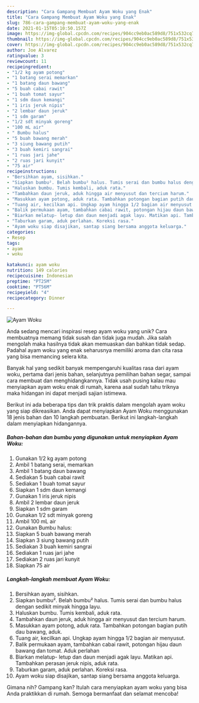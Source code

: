 ```yaml
---
description: "Cara Gampang Membuat Ayam Woku yang Enak"
title: "Cara Gampang Membuat Ayam Woku yang Enak"
slug: 786-cara-gampang-membuat-ayam-woku-yang-enak
date: 2021-01-15T05:10:50.157Z
image: https://img-global.cpcdn.com/recipes/904cc9eb0ac589d8/751x532cq70/ayam-woku-foto-resep-utama.jpg
thumbnail: https://img-global.cpcdn.com/recipes/904cc9eb0ac589d8/751x532cq70/ayam-woku-foto-resep-utama.jpg
cover: https://img-global.cpcdn.com/recipes/904cc9eb0ac589d8/751x532cq70/ayam-woku-foto-resep-utama.jpg
author: Joe Alvarez
ratingvalue: 3
reviewcount: 11
recipeingredient:
- "1/2 kg ayam potong"
- "1 batang serai memarkan"
- "1 batang daun bawang"
- "5 buah cabai rawit"
- "1 buah tomat sayur"
- "1 sdm daun kemangi"
- "1 iris jeruk nipis"
- "2 lembar daun jeruk"
- "1 sdm garam"
- "1/2 sdt minyak goreng"
- "100 mL air"
- " Bumbu halus"
- "5 buah bawang merah"
- "3 siung bawang putih"
- "3 buah kemiri sangrai"
- "1 ruas jari jahe"
- "2 ruas jari kunyit"
- "75 air"
recipeinstructions:
- "Bersihkan ayam, sisihkan."
- "Siapkan bumbu². Belah bumbu² halus. Tumis serai dan bumbu halus dengan sedikit minyak hingga layu."
- "Haluskan bumbu. Tumis kembali, aduk rata."
- "Tambahkan daun jeruk, aduk hingga air menyusut dan tercium harum."
- "Masukkan ayam potong, aduk rata. Tambahkan potongan bagian putih dau bawang, aduk."
- "Tuang air, kecilkan api. Ungkap ayam hingga 1/2 bagian air menyusut."
- "Balik permukaan ayam, tambahkan cabai rawit, potongan hijau daun bawang dan tomat. Aduk perlahan"
- "Biarkan melatup- letup dan daun menjadi agak layu. Matikan api. Tambahkan perasan jeruk nipis, aduk rata."
- "Taburkan garam, aduk perlahan. Koreksi rasa."
- "Ayam woku siap disajikan, santap siang bersama anggota keluarga."
categories:
- Resep
tags:
- ayam
- woku

katakunci: ayam woku 
nutrition: 149 calories
recipecuisine: Indonesian
preptime: "PT25M"
cooktime: "PT56M"
recipeyield: "4"
recipecategory: Dinner

---
```



![Ayam Woku](https://img-global.cpcdn.com/recipes/904cc9eb0ac589d8/751x532cq70/ayam-woku-foto-resep-utama.jpg)

Anda sedang mencari inspirasi resep ayam woku yang unik? Cara membuatnya memang tidak susah dan tidak juga mudah. Jika salah mengolah maka hasilnya tidak akan memuaskan dan bahkan tidak sedap. Padahal ayam woku yang enak seharusnya memiliki aroma dan cita rasa yang bisa memancing selera kita.

Banyak hal yang sedikit banyak mempengaruhi kualitas rasa dari ayam woku, pertama dari jenis bahan, selanjutnya pemilihan bahan segar, sampai cara membuat dan menghidangkannya. Tidak usah pusing kalau mau menyiapkan ayam woku enak di rumah, karena asal sudah tahu triknya maka hidangan ini dapat menjadi sajian istimewa.




Berikut ini ada beberapa tips dan trik praktis dalam mengolah ayam woku yang siap dikreasikan. Anda dapat menyiapkan Ayam Woku menggunakan 18 jenis bahan dan 10 langkah pembuatan. Berikut ini langkah-langkah dalam menyiapkan hidangannya.

<!--inarticleads1-->

##### Bahan-bahan dan bumbu yang digunakan untuk menyiapkan Ayam Woku:

1. Gunakan 1/2 kg ayam potong
1. Ambil 1 batang serai, memarkan
1. Ambil 1 batang daun bawang
1. Sediakan 5 buah cabai rawit
1. Sediakan 1 buah tomat sayur
1. Siapkan 1 sdm daun kemangi
1. Gunakan 1 iris jeruk nipis
1. Ambil 2 lembar daun jeruk
1. Siapkan 1 sdm garam
1. Gunakan 1/2 sdt minyak goreng
1. Ambil 100 mL air
1. Gunakan  Bumbu halus:
1. Siapkan 5 buah bawang merah
1. Siapkan 3 siung bawang putih
1. Sediakan 3 buah kemiri sangrai
1. Sediakan 1 ruas jari jahe
1. Sediakan 2 ruas jari kunyit
1. Siapkan 75 air




<!--inarticleads2-->

##### Langkah-langkah membuat Ayam Woku:

1. Bersihkan ayam, sisihkan.
1. Siapkan bumbu². Belah bumbu² halus. Tumis serai dan bumbu halus dengan sedikit minyak hingga layu.
1. Haluskan bumbu. Tumis kembali, aduk rata.
1. Tambahkan daun jeruk, aduk hingga air menyusut dan tercium harum.
1. Masukkan ayam potong, aduk rata. Tambahkan potongan bagian putih dau bawang, aduk.
1. Tuang air, kecilkan api. Ungkap ayam hingga 1/2 bagian air menyusut.
1. Balik permukaan ayam, tambahkan cabai rawit, potongan hijau daun bawang dan tomat. Aduk perlahan
1. Biarkan melatup- letup dan daun menjadi agak layu. Matikan api. Tambahkan perasan jeruk nipis, aduk rata.
1. Taburkan garam, aduk perlahan. Koreksi rasa.
1. Ayam woku siap disajikan, santap siang bersama anggota keluarga.




Gimana nih? Gampang kan? Itulah cara menyiapkan ayam woku yang bisa Anda praktikkan di rumah. Semoga bermanfaat dan selamat mencoba!

